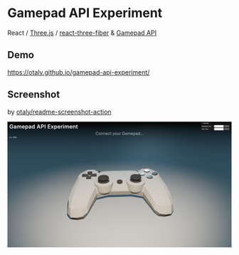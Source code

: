 # Gamepad API Experiment

React / [Three.js](https://threejs.org/) / [react-three-fiber](https://docs.pmnd.rs/react-three-fiber/getting-started/introduction) & [Gamepad API](https://developer.mozilla.org/en-US/docs/Web/API/Gamepad_API)

## Demo

https://otaly.github.io/gamepad-api-experiment/

## Screenshot

by [otaly/readme-screenshot-action](https://github.com/otaly/readme-screenshot-action)

<!-- :README-SCREENSHOT-BEGIN: -->
![http://localhost:5173/gamepad-api-experiment/](__screenshots__/gamepad-api-experiment_ac20076.png)
<!-- :README-SCREENSHOT-END: -->
